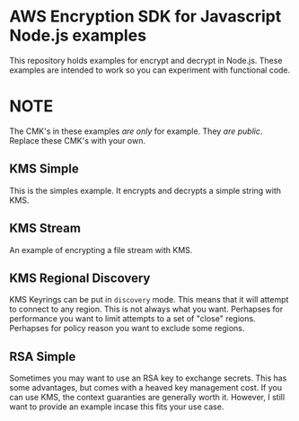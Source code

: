 # AWS Encryption SDK for Javascript Node.js examples

This repository holds examples for encrypt and decrypt in Node.js.
These examples are intended to work so you can experiment with functional code.

# NOTE
The CMK's in these examples *are only* for example.  They *are public*.
Replace these CMK's with your own.

## KMS Simple

This is the simples example.
It encrypts and decrypts a simple string with KMS.

## KMS Stream

An example of encrypting a file stream with KMS.

## KMS Regional Discovery

KMS Keyrings can be put in `discovery` mode.
This means that it will attempt to connect to any region.
This is not always what you want.
Perhapses for performance you want to limit attempts to a set of "close" regions.
Perhapses for policy reason you want to exclude some regions.

## RSA Simple

Sometimes you may want to use an RSA key to exchange secrets.
This has some advantages, but comes with a heaved key management cost.
If you can use KMS, the context guaranties are generally worth it.
However, I still want to provide an example incase this fits your use case.
